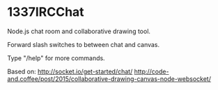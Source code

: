 # 1337IRCChat

Node.js chat room and collaborative drawing tool.

Forward slash switches to between chat and canvas.

Type "/help" for more commands.

Based on:
http://socket.io/get-started/chat/
http://code-and.coffee/post/2015/collaborative-drawing-canvas-node-websocket/
